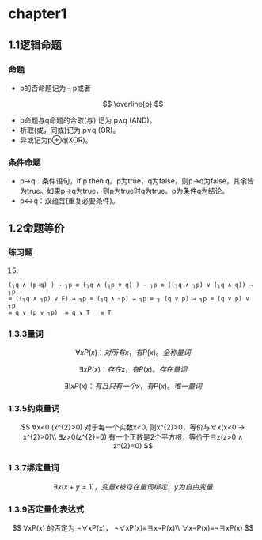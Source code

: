 # chapter1

## 1.1逻辑命题

### 命题

* p的否命题记为 ┐p或者 

$$
\overline{p}
$$

* p命题与q命题的合取(与) 记为 p∧q (AND)。
* 析取(或，同或)记为 p∨q (OR)。
* 异或记为p⊕q(XOR)。

### 条件命题

* p→q：条件语句，if p then q。p为true，q为false，则p→q为false，其余皆为true。如果p→q为true，则p为true时q为true。p为条件q为结论。
* p↔q：双蕴含(重复必要条件)。



## 1.2命题等价

### 练习题 

15.   ​

    (┐q ∧ (p→q) ) → ┐p ≡ (┐q ∧ (┐p ∨ q) ) → ┐p ≡ ((┐q ∧ ┐p) ∨ (┐q ∧ q)) → ┐p
    ≡ ((┐q ∧ ┐p) ∨ F) → ┐p ≡ (┐q ∧ ┐p) → ┐p ≡ ┐ (q ∨ p) → ┐p ≡ (q ∨ p) ∨ ┐p
    ≡ q ∨ (p ∨ ┐p)  ≡ q ∨ T   ≡ T



### 1.3.3量词

$$
∀xP(x)：对所有x，有P(x)。全称量词
$$

$$
∃xP(x)：存在x，有P(x)。存在量词
$$

$$
∃!xP(x)：有且只有一个x，有P(x)。唯一量词
$$







### 1.3.5约束量词

$$
∀x<0  (x^{2}>0) 对于每一个实数x<0, 则x^{2}>0，等价与∀x(x<0 → x^{2}>0)\\
∃z>0(z^{2}=0) 有一个正数是2个平方根，等价于∃z(z>0 ∧ z^{2}=0)
$$

### 1.3.7绑定量词

$$
∃x(x+y=1)，变量x被存在量词绑定，y为自由变量
$$

### 1.3.9否定量化表达式

$$
∀xP(x) 的否定为 ¬∀xP(x)， ¬∀xP(x)≡∃x¬P(x)\\
∀x¬P(x)≡¬∃xP(x)
$$









